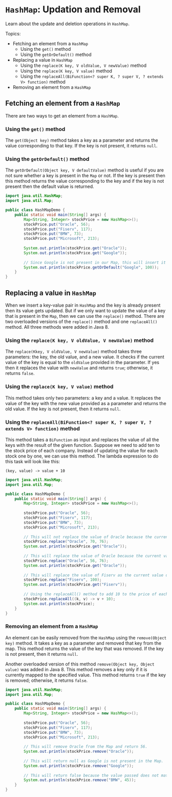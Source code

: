 # `HashMap`: Updation and Removal

Learn about the update and deletion operations in `HashMap`.

Topics:
- Fetching an element from a `HashMap`
  - Using the `get()` method
  - Using the `getOrDefault()` method
- Replacing a value in `HashMap`
  - Using the `replace(K key, V oldValue, V newValue)` method
  - Using the `replace(K key, V value)` method
  - Using the `replaceAll(BiFunction<? super K, ? super V, ? extends V> function)` method
- Removing an element from a `HashMap`

## Fetching an element from a `HashMap`

There are two ways to get an element from a `HashMap`.

### Using the `get()` method

The `get(Object key)` method takes a key as a parameter and returns the value corresponding to that key.
If the key is not present, it returns `null`.

### Using the `getOrDefault()` method

The `getOrDefault(Object key, V defaultValue)` method is useful if you are not sure whether a key is present in the `Map` or not.
If the key is present then this method returns the value corresponding to the key and if the key is not present then the default value is returned.

```java
import java.util.HashMap;
import java.util.Map;

public class HashMapDemo {
    public static void main(String[] args) {
        Map<String, Integer> stockPrice = new HashMap<>();
        stockPrice.put("Oracle", 56);
        stockPrice.put("Fiserv", 117);
        stockPrice.put("BMW", 73);
        stockPrice.put("Microsoft", 213);
        
        System.out.println(stockPrice.get("Oracle"));
        System.out.println(stockPrice.get("Google"));
        
        // Since Google is not present in our Map, this will insert it with a default value of 100.
        System.out.println(stockPrice.getOrDefault("Google", 100));
    }
}
```

## Replacing a value in `HashMap`

When we insert a key-value pair in `HashMap` and the key is already present then its value gets updated.
But if we only want to update the value of a key that is present in the `Map`, then we can use the `replace()` method.
There are two overloaded versions of the `replace()` method and one `replaceAll()` method.
All three methods were added in Java 8.

### Using the `replace(K key, V oldValue, V newValue)` method

The `replace(Kkey, V oldValue, V newValue)` method takes three parameters: the key, the old value, and a new value.
It checks if the current value of the key is equal to the `oldValue` provided in the parameter.
If yes then it replaces the value with `newValue` and returns `true`; otherwise, it returns `false`.

### Using the `replace(K key, V value)` method

This method takes only two parameters: a key and a value. It replaces the value of the key with the new value provided as a parameter and returns the old value.
If the key is not present, then it returns `null`.

### Using the `replaceAll(BiFunction<? super K, ? super V, ? extends V> function)` method

This method takes a `BiFunction` as input and replaces the value of all the keys with the result of the given function.
Suppose we need to add ten to the stock price of each company.
Instead of updating the value for each stock one by one, we can use this method.
The lambda expression to do this task will look like this:

```
(key, value) -> value + 10
```

```java
import java.util.HashMap;
import java.util.Map;

public class HashMapDemo {
    public static void main(String[] args) {
        Map<String, Integer> stockPrice = new HashMap<>();
        
        stockPrice.put("Oracle", 56);
        stockPrice.put("Fiserv", 117);
        stockPrice.put("BMW", 73);
        stockPrice.put("Microsoft", 213);
        
        // This will not replace the value of Oracle because the current value is not 70.
        stockPrice.replace("Oracle", 70, 76);
        System.out.println(stockPrice.get("Oracle"));
      
        // This will replace the value of Oracle because the current value is 56.
        stockPrice.replace("Oracle", 56, 76);
        System.out.println(stockPrice.get("Oracle"));
        
        // This will replace the value of Fiserv as the current value does not matter.
        stockPrice.replace("Fiserv", 100);
        System.out.println(stockPrice.get("Fiserv"));
        
        // Using the replaceAll() method to add 10 to the price of each stock.
        stockPrice.replaceAll((k, v) -> v + 10);
        System.out.println(stockPrice);
    }
}
```

### Removing an element from a `HashMap`

An element can be easily removed from the `HashMap` using the `remove(Object key)` method.
It takes a key as a parameter and removed that key from the map.
This method returns the value of the key that was removed.
If the key is not present, then it returns `null`.

Another overloaded version of this method `remove(Object key, Object value)` was added in Java 8.
This method removes a key only if it is currently mapped to the specified value.
This method returns `true` if the key is removed; otherwise, it returns `false`.

```java
import java.util.HashMap;
import java.util.Map;

public class HashMapDemo {
    public static void main(String[] args) {
        Map<String, Integer> stockPrice = new HashMap<>();
        
        stockPrice.put("Oracle", 56);
        stockPrice.put("Fiserv", 117);
        stockPrice.put("BMW", 73);
        stockPrice.put("Microsoft", 213);
        
        // This will remove Oracle from the Map and return 56.
        System.out.println(stockPrice.remove("Oracle"));
        
        // This will return null as Google is not present in the Map.
        System.out.println(stockPrice.remove("Google"));
        
        // This will return false because the value passed does not match the value of BMW in the Map.
        System.out.println(stockPrice.remove("BMW", 45));
    }
}
```
